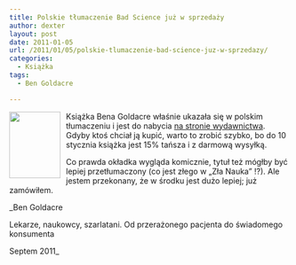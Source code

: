 ```yaml
---
title: Polskie tłumaczenie Bad Science już w sprzedaży
author: dexter
layout: post
date: 2011-01-05
url: /2011/01/05/polskie-tlumaczenie-bad-science-juz-w-sprzedazy/
categories:
  - Książka
tags:
  - Ben Goldacre

---
```

 <img src="http://blog.atopowe.pl/wp-content/uploads/2011/02/leknau1.jpg" width="92" height="120" style="float:left; margin-right:10px; margin-bottom:10px;" />Książka Bena Goldacre właśnie ukazała się w polskim tłumaczeniu i jest do nabycia [na stronie wydawnictwa][1]. Gdyby ktoś chciał ją kupić, warto to zrobić szybko, bo do 10 stycznia książka jest 15% tańsza i z darmową wysyłką. 

Co prawda okładka wygląda komicznie, tytuł też mógłby być lepiej przetłumaczony (co jest złego w &#8222;Zła Nauka&#8221; !?). Ale jestem przekonany, że w środku jest dużo lepiej; już zamówiłem. 

_Ben Goldacre
  
Lekarze, naukowcy, szarlatani. Od przerażonego pacjenta do świadomego konsumenta
  
Septem 2011_

 [1]: http://septem.pl/ksiazki/lekarze_naukowcy_szarlatani_od_przerazonego_pacjenta_do_swiadomego_konsumenta_ben_goldacre,leknau.htm